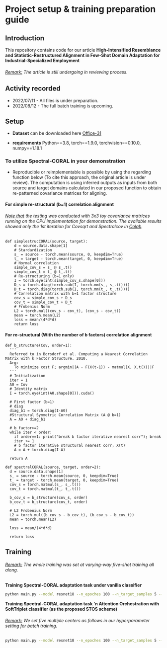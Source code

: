 # Project setup & training preparation guide

## Introduction
This repository contains code for our article **High-Intensified Resemblance and Statistic-Restructured Alignment in Few-Shot Domain Adaptation for Industrial-Specialized Employment**<br/>
###### <ins>Remark:</ins> The article is still undergoing in reviewing process.

## Activity recorded
- 2022/07/11 - All files is under preparation.
- 2022/08/12 - The full batch training is upcoming.

## Setup
* **Dataset** can be downloaded here [Office-31](https://faculty.cc.gatech.edu/~judy/domainadapt/)

* **requirements** Python==3.8, torch==1.9.0, torchvision==0.10.0, numpy==1.18.1

### To utilize Spectral-CORAL in your demonstration
* Reproducible or reimplementable is possible by using the regarding function below (To cite this approach, the original article is under review). The computation is using inferred outputs as inputs from both source and target domains calculated in our proposed function to obtain re-patterned covariance matrices for aligning.

#### For simple re-structural (b=1) correlation alignment
###### <ins>Note that</ins> the testing was conducted with 3x3 toy covariance matrices running on the CPU implementation for demonstration. The available results showed only the 1st iteration for Covsqrt and Spectralcov in [Colab](https://colab.research.google.com/drive/1GV9XwNr2ONMmCTTVkFGj-4P-RouCphCh#scrollTo=CrQgvne8fF0Y).
```python3
def simplestrucCORAL(source, target):
    d = source.data.shape[1]
    # Stardardization
    s_ = source - torch.mean(source, 0, keepdim=True)
    t_ = target - torch.mean(target, 0, keepdim=True)
    # Normal correlation
    simple_cov_s = s_ @ s_.t()
    simple_cov_t = t_ @ t_.t()
    # Re-structuring (b=1 only)
    I = torch.eye(int(simple_cov_s.shape[0]))
    D_s = torch.diag(torch.sub(I, torch.mm(s_, s_.t())))
    D_t = torch.diag(torch.sub(I, torch.mm(t_, t_.t())))
    # Correlation matrix with b=1 factor structure
    cov_s = simple_cov_s + D_s
    cov_t = simple_cov_t + D_t
    # Frobenius Norm
    L2 = torch.mul((cov_s - cov_t), (cov_s - cov_t))
    mean = torch.mean(L2)
    loss = mean/(4*d*d)
    return loss
```
#### For re-structural (With the number of b factors) correlation alignment
```python3
def b_structure(Cov, order=1):
  '''
  Referred to in Borsdorf et al. Computing a Nearest Correlation Matrix with k Factor Structure. 2010.
  Arg:
    To minimize cost F; argmin||A - F(X(t-1)) - matmul(X, X.t())||F
  '''
  # Initialization
  iter = 1
  A0 = Cov
  # Identity matrix
  I = torch.eye(int(A0.shape[0])).cuda()

  # First factor (b=1)
  # diag
  diag_b1 = torch.diag(I-A0)
  #Structural Symmetric Correlation Matrix (A @ b=1)
  A = A0 + diag_b1

  # b factor>=2
  while iter < order:
    if order==1: print("break b factor iterative nearest corr"); break
    iter += 1
    # b factor iterative structural nearest corr; X(t)
    A = A + torch.diag(I-A)

  return A

def spectralCORAL(source, target, order=2):
  d = source.data.shape[1]
  s_ = source - torch.mean(source, 0, keepdim=True)
  t_ = target - torch.mean(target, 0, keepdim=True)
  cov_s = torch.matmul(s_, s_.t())
  cov_t = torch.matmul(t_, t_.t())

  b_cov_s = b_structure(cov_s, order)
  b_cov_t = b_structure(cov_t, order)

  # L2 Frobenius Norm
  L2 = torch.mul((b_cov_s - b_cov_t), (b_cov_s - b_cov_t))
  mean = torch.mean(L2)

  loss = mean/(4*d*d)
  
  return loss
```

## Training
###### <ins>Remark:</ins> The whole training was set at varying-way five-shot training all along.

**Training Spectral-CORAL adaptation task under vanilla classifier**
```bash
python main.py --model resnet18 --n_epoches 100 --n_target_samples 5 --batch_size 31 --mini_batch_size_g_h 31 --data_type office31 --source amazon --target webcam --dim 31 --C 31 --K 1 --la 1 --att_type n --tf_inv_loss spectralcoral --robust_order 6 --metatest n --mutation r --mutation_style mixup --alpha_mix 0.2 --da_type UDA
```

**Training Spectral-CORAL adaptation task 'n Attention Orchestration with SoftTriplet classifier (as the proposed STOS scheme)**<br/>
###### <ins>Remark:</ins> We set five multiple centers as follows in our hyperparameter setting for batch training.
```bash
python main.py --model resnet18 --n_epoches 100 --n_target_samples 5 --batch_size 31 --mini_batch_size_g_h 31 --data_type office31 --source amazon --target webcam --dim 155 --C 31 --K 5 --la 5 --att_type orcat --tf_inv_loss spectralcoral --robust_order 6 --metatest n --mutation r --mutation_style mixup --alpha_mix 0.2 --da_type UDA
```
